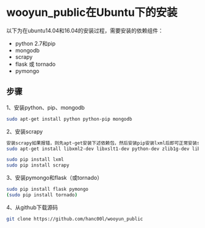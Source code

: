 wooyun_public在Ubuntu下的安装
=============================

以下为在ubuntu14.04和16.04的安装过程，需要安装的依赖组件：

+ python 2.7和pip
+ mongodb
+ scrapy 
+ flask 或 tornado
+ pymongo 

步骤
--------
1、安装python、pip、mongodb

```bash
sudo apt-get install python python-pip mongodb
```
2、安装scrapy

```bash
安装scrapy如果报错，则先apt-get安装下述依赖包，然后安装pip安装lxml后即可正常安装scrapy
sudo apt-get install libxml2-dev libxslt1-dev python-dev zlib1g-dev libevent-dev python-openssl

sudo pip install lxml
sudo pip install scrapy
```
3、安装pymongo和flask（或tornado）

```bash
sudo pip install flask pymongo
(sudo pip install tornado)
```
4、从github下载源码

```bash
git clone https://github.com/hanc00l/wooyun_public
```



